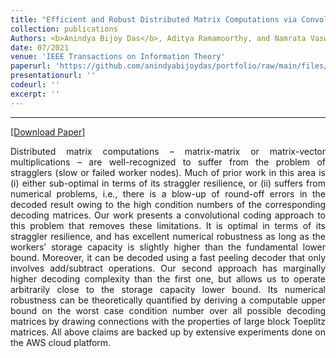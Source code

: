 ```yaml
---
title: "Efficient and Robust Distributed Matrix Computations via Convolutional Coding"
collection: publications
Authors: <b>Anindya Bijoy Das</b>, Aditya Ramamoorthy, and Namrata Vaswani.'
date: 07/2021
venue: 'IEEE Transactions on Information Theory'
paperurl: 'https://github.com/anindyabijoydas/portfolio/raw/main/files/Convolutional_Coding.pdf'
presentationurl: ''
codeurl: ''
excerpt: ''
---
```

---
<a href='https://ieeexplore.ieee.org/abstract/document/9478901' target="_blank">[Download Paper]</a>

<p align="justify">
Distributed matrix computations – matrix-matrix or matrix-vector multiplications – are well-recognized to suffer from the problem of stragglers (slow or failed worker nodes). Much of prior work in this area is (i) either sub-optimal in terms of its straggler resilience, or (ii) suffers from numerical problems, i.e., there is a blow-up of round-off errors in the decoded result owing to the high condition numbers of the corresponding decoding matrices. Our work presents a convolutional coding approach to this problem that removes these limitations. It is optimal in terms of its straggler resilience, and has excellent numerical robustness as long as the workers’ storage capacity is slightly higher than the fundamental lower bound. Moreover, it can be decoded using a fast peeling decoder that only involves add/subtract operations. Our second approach has marginally higher decoding complexity than the first one, but allows us to operate arbitrarily close to the storage capacity lower bound. Its numerical robustness can be theoretically quantified by deriving a computable upper bound on the worst case condition number over all possible decoding matrices by drawing connections with the properties of large block Toeplitz matrices. All above claims are backed up by extensive experiments done on the AWS cloud platform.
</p>

